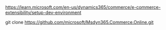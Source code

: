 https://learn.microsoft.com/en-us/dynamics365/commerce/e-commerce-extensibility/setup-dev-environment

git clone https://github.com/microsoft/Msdyn365.Commerce.Online.git
